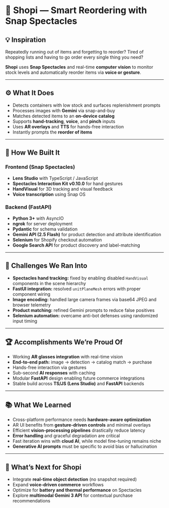 # 🛒 Shopi — Smart Reordering with Snap Spectacles

## 💡 Inspiration

Repeatedly running out of items and forgetting to reorder?
Tired of shopping lists and having to go order every single thing you need?

**Shopi** uses **Snap Spectacles** and real-time **computer vision** to monitor stock levels and automatically reorder items via **voice or gesture**.

---

## ⚙️ What It Does

* Detects containers with low stock and surfaces replenishment prompts
* Processes images with **Gemini** via snap-and-buy
* Matches detected items to an **on-device catalog**
* Supports **hand-tracking**, **voice**, and **pinch** inputs
* Uses **AR overlays** and **TTS** for hands-free interaction
* Instantly prompts the **reorder of items**

---

## 🧠 How We Built It

### **Frontend (Snap Spectacles)**

* **Lens Studio** with TypeScript / JavaScript
* **Spectacles Interaction Kit v0.10.0** for hand gestures
* **HandVisual** for 3D tracking and visual feedback
* **Voice transcription** using Snap OS

### **Backend (FastAPI)**

* **Python 3+** with AsyncIO
* **ngrok** for server deployment
* **Pydantic** for schema validation
* **Gemini API (2.5 Flash)** for product detection and attribute identification
* **Selenium** for Shopify checkout automation
* **Google Search API** for product discovery and label-matching

---

## 🧩 Challenges We Ran Into

* **Spectacles hand tracking:** fixed by enabling disabled `HandVisual` components in the scene hierarchy
* **FastUI integration:** resolved `unitPlaneMesh` errors with proper component wiring
* **Image encoding:** handled large camera frames via base64 JPEG and browser telemetry
* **Product matching:** refined Gemini prompts to reduce false positives
* **Selenium automation:** overcame anti-bot defenses using randomized input timing

---

## 🏆 Accomplishments We’re Proud Of

* Working **AR glasses integration** with real-time vision
* **End-to-end path:** image → detection → catalog match → purchase
* Hands-free interaction via gestures
* Sub-second **AI responses** with caching
* Modular **FastAPI** design enabling future commerce integrations
* Stable build across **TS/JS (Lens Studio)** and **FastAPI** backends

---

## 📚 What We Learned

* Cross-platform performance needs **hardware-aware optimization**
* AR UI benefits from **gesture-driven controls** and minimal overlays
* Efficient **vision-processing pipelines** drastically reduce latency
* **Error handling** and graceful degradation are critical
* Fast iteration wins with **cloud AI**, while model fine-tuning remains niche
* **Generative AI prompts** must be specific to avoid bias or hallucination

---

## 🚀 What’s Next for Shopi

* Integrate **real-time object detection** (no snapshot required)
* Expand **voice-driven commerce** workflows
* Optimize for **battery and thermal performance** on Spectacles
* Explore **multimodal Gemini 3 API** for contextual purchase recommendations


